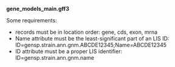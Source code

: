 **gene_models_main.gff3**

Some requirements:

- records must be in location order: gene, cds, exon, mrna
- Name attribute must be the least-significant part of an LIS ID: ID=gensp.strain.ann.gnm.ABCDE12345;Name=ABCDE12345
- ID attribute must be a proper LIS identifier: ID=gensp.strain.ann.gnm.name
